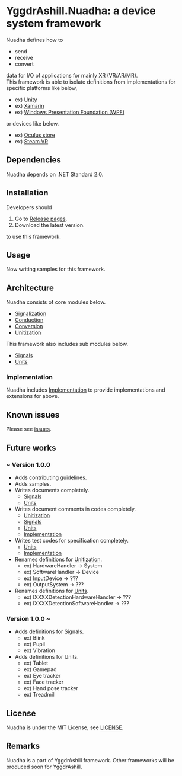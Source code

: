 # YggdrAshill.Nuadha: a device system framework

Nuadha defines how to

- send
- receive
- convert

data for I/O of applications for mainly XR (VR/AR/MR).  
This framework is able to isolate definitions from implementations for specific platforms like below,

- ex) [Unity](https://unity.com/ja)
- ex) [Xamarin](https://docs.microsoft.com/ja-jp/xamarin/get-started/what-is-xamarin)
- ex) [Windows Presentation Foundation (WPF)](https://docs.microsoft.com/ja-jp/visualstudio/designers/getting-started-with-wpf?view=vs-2019)

or devices like below.

- ex) [Oculus store](https://www.oculus.com/)
- ex) [Steam VR](https://store.steampowered.com/steamvr)

<!-- ## Specifications

Now writing...

### Normal scenarios

Now writing...

### Abnormal scenarios

Now writing... -->

## Dependencies

Nuadha depends on .NET Standard 2.0.

## Installation

Developers should

1. Go to [Release pages](https://github.com/do-i-know-it/YggdrAshill.Nuadha/releases).
1. Download the latest version.

to use this framework.

## Usage

Now writing samples for this framework.

## Architecture

Nuadha consists of core modules below.

- [Signalization](./Documentation/Signalization.md)
- [Conduction](./Documentation/Conduction.md)
- [Conversion](./Documentation/Conversion.md)
- [Unitization](./Documentation/Unitization.md)

This framework also includes sub modules below.

- [Signals](./Documentation/Signals.md)
- [Units](./Documentation/Units.md)

### Implementation

Nuadha includes [Implementation](./Documentation/Implementation.md) to provide implementations and extensions for above.

## Known issues

Please see [issues](https://github.com/do-i-know-it/YggdrAshill.Nuadha/issues).

## Future works

### ~ Version 1.0.0

- Adds contributing guidelines.
- Adds samples.
- Writes documents completely.
  - [Signals](./Documentation/Signals.md)
  - [Units](./Documentation/Units.md)
- Writes document comments in codes completely.
  - [Unitization](./Documentation/Unitization.md)
  - [Signals](./Documentation/Signals.md)
  - [Units](./Documentation/Units.md)
  - [Implementation](./Documentation/Implementation.md)
- Writes test codes for specification completely.
  - [Units](./Documentation/Units.md)
  - [Implementation](./Documentation/Implementation.md)
- Renames definitions for [Unitization](./Documentation/Unitization.md).
  - ex) HardwareHandler -> System
  - ex) SoftwareHandler -> Device
  - ex) InputDevice -> ???
  - ex) OutputSystem -> ???
- Renames definitions for [Units](./Documentation/Units.md).
  - ex) IXXXXDetectionHardwareHandler -> ???
  - ex) IXXXXDetectionSoftwareHandler -> ???

### Version 1.0.0 ~

- Adds definitions for Signals.
  - ex) Blink
  - ex) Pupil
  - ex) Vibration
- Adds definitions for Units.
  - ex) Tablet
  - ex) Gamepad
  - ex) Eye tracker
  - ex) Face tracker
  - ex) Hand pose tracker
  - ex) Treadmill

## License

Nuadha is under the MIT License, see [LICENSE](./LICENSE.txt).

## Remarks

Nuadha is a part of YggdrAshill framework.
Other frameworks will be produced soon for YggdrAshill.
